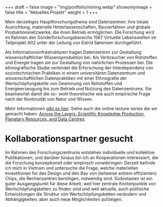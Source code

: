 +++
draft = false
image = "img/portfolio/mining.webp"
showonlyimage = false
title = "Aktuelles Projekt"
weight = 1
+++

Mein derzeitiges Hauptforschungsthema sind Datenzentren: ihre lokale Ausrichtung, materielle Hinterlassenschaften, Bauverfahren und globale Produktionsnetzwerke, die ihren Betrieb ermöglichen. Die Forschung wird im Rahmen des Sonderforschungsbereichs 1567 Virtuelle Lebenswelten im Teilprojekt A02 unter der Leitung von Estrid Sørensen durchgeführt.
<!--more-->

Als Informationsinfrastrukturen tragen Datenzentren zur Gestaltung wissenschaftlicher Wissensproduktion bei. Als Verbraucher von Rohstoffen und Energie tragen sie zur Gestaltung von natürlichen Prozessen bei. Die ethnografische Studie verbindet die Erforschung der Interdependenz von soziotechnischen Praktiken in einem universitären Datenzentrum und wissenschaftlichen Datenpraktiken mit einer Ethnografie der Wertschöpfungskette von Gewinnung von Rohstoffen und Energieerzeugung bis zum Betrieb und Nutzung des Datenzentrums. Sie beantwortet damit die so- wohl theoretische wie auch empirische Frage nach der Kontinuität von Natur und Wissen.

Mehr Informationen [gibt es hier](https://www.sfb1567.ruhr-uni-bochum.de/forschung/infrastrukturen).
Siehe auch die online lecture series die wir gemacht haben: [Across the Layers: Scientific Knowledge Production, Planetary Resources, and Data Centres](https://rustlab.ruhr-uni-bochum.de/across_layers/).

# Kollaborationspartner gesucht
Im Rahmen des Forschungszentrums entstehen individuelle und kollektive Publikationen, und darüber hinaus bin ich an Kooperationen interessiert, die die Forschung konzeptionell oder empirisch voranbringen. Derzeit befinde ich mich in Vietnam und untersuche die Frage, welche materiellen Investitionen für das Design und den Bau von (teilweise extrem effizienten) Chips, die Rechenzentren benötigen, notwendig sind. Südostasien ist ein guter Ausgangspunkt für diese Arbeit, weil hier zentrale Knotenpunkte von Wertschöpfungsketten zu finden sind und weil aktuelle, auch politische Entwicklungen die Struktur von Wertschöpfungsketten verändern und Abhängigkeiten, aber auch neue Möglichkeiten aufzeigen.